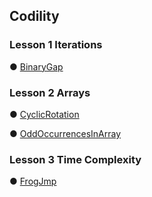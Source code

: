 ## Codility

### Lesson 1 Iterations
  ● [BinaryGap](https://github.com/hayami226/Codility/blob/master/Lesson1_BinaryGap.java)

### Lesson 2 Arrays
  ● [CyclicRotation](https://github.com/hayami226/Codility/blob/master/Lesson2_CyclicRotation.java)

  ● [OddOccurrencesInArray](https://github.com/hayami226/Codility/blob/master/Lesson2_OddOccurrencesInArray.java)

### Lesson 3 Time Complexity
  ● [FrogJmp](https://github.com/hayami226/Codility/blob/master/Lesson3_FrogJmp.java)


